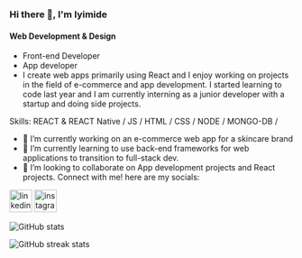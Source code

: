 ### Hi there 👋, I'm Iyimide
#### Web Development & Design
- Front-end Developer
- App developer
- I create web apps primarily using React and I enjoy working on projects in the field of e-commerce and app development. I started learning to code last year and I am currently interning as a junior developer with a startup and doing side projects.


Skills: REACT & REACT Native / JS / HTML / CSS / NODE / MONGO-DB / 

- 🔭 I’m currently working on an e-commerce web app for a skincare brand 
- 🌱 I’m currently learning to use back-end frameworks for web applications to transition to full-stack dev. 
- 👯 I’m looking to collaborate on App development projects and React projects.
Connect with me! here are my socials:

 [<img src='https://cdn.jsdelivr.net/npm/simple-icons@3.0.1/icons/linkedin.svg' alt='linkedin' height='40'>](https://www.linkedin.com/in/iyimide-adekile-581422239/)  [<img src='https://cdn.jsdelivr.net/npm/simple-icons@3.0.1/icons/instagram.svg' alt='instagram' height='40'>](https://www.instagram.com/iyifr/)  

![GitHub stats](https://github-readme-stats.vercel.app/api?username=iyifr&show_icons=true)  

![GitHub streak stats](https://github-readme-streak-stats.herokuapp.com/?user=iyifr)  





